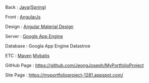 <ul>
    <p>Back : <A HREF="https://spring.io/" target="_blank">Java(Spring)</A></p>
	<p>Front : <A HREF="https://angularjs.org/" target="_blank">AngularJs</A> </p>
	<p>Design : <A HREF="https://material.angularjs.org/" target="_blank">Angular Material Design</A></p>
	<p>Server : <A HREF="https://cloud.google.com/appengine/" target="_blank">Google App Engine</A></p>
	<p>Database : Googla App Engine Datastroe</p>
	<p>ETC : 
		<A HREF="https://maven.apache.org" target="_blank">Maven</A> 
		<A HREF="www.mybatis.org" target="_blank">Mybatis</A>
	</p>
	<p>GitHub Page : <A HREF="https://github.com/JeongJoseph/MyPortfolioProject" target="_blank">https://github.com/JeongJoseph/MyPortfolioProject</A></p>
	<p>Site Page : <A HREF="https://myportfolioproject-1281.appspot.com/" target="_blank">https://myportfolioproject-1281.appspot.com/</A></p>	
</ul>                        

	